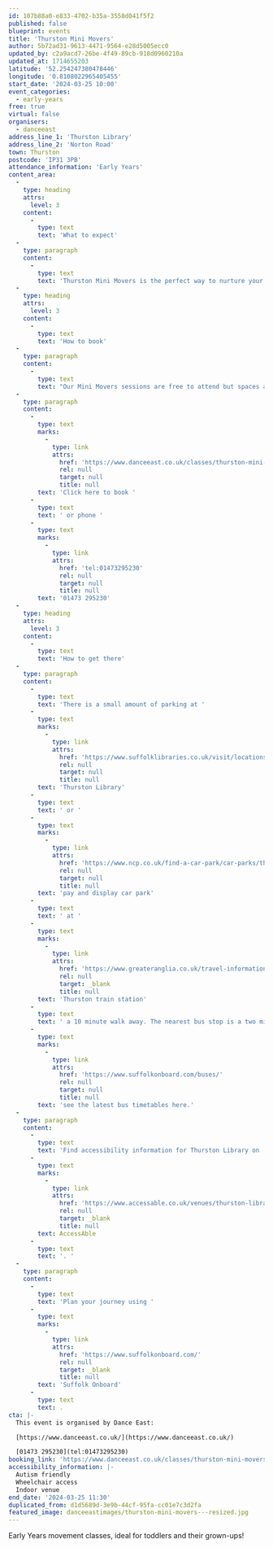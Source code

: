 ```yaml
---
id: 107b88a0-e833-4702-b35a-3558d041f5f2
published: false
blueprint: events
title: 'Thurston Mini Movers'
author: 5b72ad31-9613-4471-9564-e28d5005ecc0
updated_by: c2a9acd7-26be-4f49-89cb-918d0960210a
updated_at: 1714655203
latitude: '52.254247380478446'
longitude: '0.8108022965405455'
start_date: '2024-03-25 10:00'
event_categories:
  - early-years
free: true
virtual: false
organisers:
  - danceeast
address_line_1: 'Thurston Library'
address_line_2: 'Norton Road'
town: Thurston
postcode: 'IP31 3PB'
attendance_information: 'Early Years'
content_area:
  -
    type: heading
    attrs:
      level: 3
    content:
      -
        type: text
        text: 'What to expect'
  -
    type: paragraph
    content:
      -
        type: text
        text: 'Thurston Mini Movers is the perfect way to nurture your little ones natural love of movement in a structured yet relaxed environment. Themes, music, props and games are used to develop balance, coordination and imagination, and grown-ups are encouraged to join in the fun too!'
  -
    type: heading
    attrs:
      level: 3
    content:
      -
        type: text
        text: 'How to book'
  -
    type: paragraph
    content:
      -
        type: text
        text: "Our Mini Movers sessions are free to attend but spaces are limited so booking is essential.\_Only those who have booked in advance will be able to participate in the session."
  -
    type: paragraph
    content:
      -
        type: text
        marks:
          -
            type: link
            attrs:
              href: 'https://www.danceeast.co.uk/classes/thurston-mini-movers-3/'
              rel: null
              target: null
              title: null
        text: 'Click here to book '
      -
        type: text
        text: ' or phone '
      -
        type: text
        marks:
          -
            type: link
            attrs:
              href: 'tel:01473295230'
              rel: null
              target: null
              title: null
        text: '01473 295230'
  -
    type: heading
    attrs:
      level: 3
    content:
      -
        type: text
        text: 'How to get there'
  -
    type: paragraph
    content:
      -
        type: text
        text: 'There is a small amount of parking at '
      -
        type: text
        marks:
          -
            type: link
            attrs:
              href: 'https://www.suffolklibraries.co.uk/visit/locations-and-times/thurston-library?page=2'
              rel: null
              target: null
              title: null
        text: 'Thurston Library'
      -
        type: text
        text: ' or '
      -
        type: text
        marks:
          -
            type: link
            attrs:
              href: 'https://www.ncp.co.uk/find-a-car-park/car-parks/thurston-station-greater-anglia/'
              rel: null
              target: null
              title: null
        text: 'pay and display car park'
      -
        type: text
        text: ' at '
      -
        type: text
        marks:
          -
            type: link
            attrs:
              href: 'https://www.greateranglia.co.uk/travel-information/station-information/trs'
              rel: null
              target: _blank
              title: null
        text: 'Thurston train station'
      -
        type: text
        text: ' a 10 minute walk away. The nearest bus stop is a two minute walk away, '
      -
        type: text
        marks:
          -
            type: link
            attrs:
              href: 'https://www.suffolkonboard.com/buses/'
              rel: null
              target: null
              title: null
        text: 'see the latest bus timetables here.'
  -
    type: paragraph
    content:
      -
        type: text
        text: 'Find accessibility information for Thurston Library on '
      -
        type: text
        marks:
          -
            type: link
            attrs:
              href: 'https://www.accessable.co.uk/venues/thurston-library'
              rel: null
              target: _blank
              title: null
        text: AccessAble
      -
        type: text
        text: '. '
  -
    type: paragraph
    content:
      -
        type: text
        text: 'Plan your journey using '
      -
        type: text
        marks:
          -
            type: link
            attrs:
              href: 'https://www.suffolkonboard.com/'
              rel: null
              target: _blank
              title: null
        text: 'Suffolk Onboard'
      -
        type: text
        text: .
cta: |-
  This event is organised by Dance East:

  [https://www.danceeast.co.uk/](https://www.danceeast.co.uk/)

  [01473 295230](tel:01473295230)
booking_link: 'https://www.danceeast.co.uk/classes/thurston-mini-movers-3/'
accessibility_information: |-
  Autism friendly
  Wheelchair access
  Indoor venue
end_date: '2024-03-25 11:30'
duplicated_from: d1d5689d-3e9b-44cf-95fa-cc01e7c3d2fa
featured_image: danceeastimages/thurston-mini-movers---resized.jpg
---
```

Early Years movement classes, ideal for toddlers and their grown-ups!